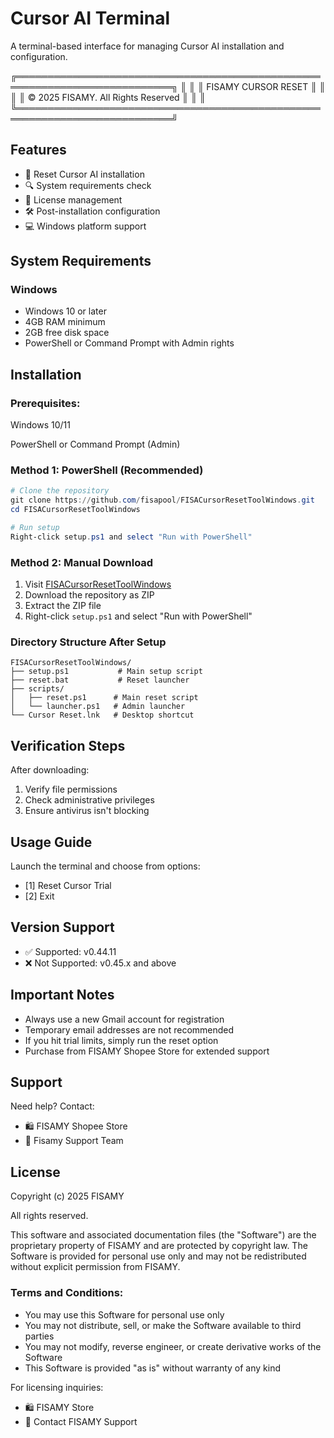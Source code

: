 # Cursor AI Terminal

A terminal-based interface for managing Cursor AI installation and configuration.

╔═══════════════════════════════════════════════════════════════════════════╗
║                                                                           ║
║                           FISAMY CURSOR RESET                             ║
║                                                                           ║
║                     © 2025 FISAMY. All Rights Reserved                    ║
║                                                                           ║
╚═══════════════════════════════════════════════════════════════════════════╝

## Features
- 🔄 Reset Cursor AI installation
- 🔍 System requirements check
- 📝 License management
- 🛠️ Post-installation configuration
- 💻 Windows platform support

## System Requirements

### Windows
- Windows 10 or later
- 4GB RAM minimum
- 2GB free disk space
- PowerShell or Command Prompt with Admin rights

## Installation

### Prerequisites:
Windows 10/11

PowerShell or Command Prompt (Admin)

### Method 1: PowerShell (Recommended)
```powershell
# Clone the repository
git clone https://github.com/fisapool/FISACursorResetToolWindows.git
cd FISACursorResetToolWindows

# Run setup
Right-click setup.ps1 and select "Run with PowerShell"
```

### Method 2: Manual Download
1. Visit [FISACursorResetToolWindows](https://github.com/fisapool/FISACursorResetToolWindows)
2. Download the repository as ZIP
3. Extract the ZIP file
4. Right-click `setup.ps1` and select "Run with PowerShell"

### Directory Structure After Setup
```
FISACursorResetToolWindows/
├── setup.ps1           # Main setup script
├── reset.bat           # Reset launcher
├── scripts/           
│   ├── reset.ps1      # Main reset script
│   └── launcher.ps1   # Admin launcher
└── Cursor Reset.lnk   # Desktop shortcut
```

## Verification Steps
After downloading:
1. Verify file permissions
2. Check administrative privileges
3. Ensure antivirus isn't blocking

## Usage Guide
Launch the terminal and choose from options:
- [1] Reset Cursor Trial
- [2] Exit

## Version Support
- ✅ Supported: v0.44.11
- ❌ Not Supported: v0.45.x and above

## Important Notes
- Always use a new Gmail account for registration
- Temporary email addresses are not recommended
- If you hit trial limits, simply run the reset option
- Purchase from FISAMY Shopee Store for extended support

## Support
Need help? Contact:
- 🛍️ FISAMY Shopee Store
- 📧 Fisamy Support Team

## License
Copyright (c) 2025 FISAMY

All rights reserved.

This software and associated documentation files (the "Software") are the proprietary property of FISAMY and are protected by copyright law. The Software is provided for personal use only and may not be redistributed without explicit permission from FISAMY.

### Terms and Conditions:
- You may use this Software for personal use only
- You may not distribute, sell, or make the Software available to third parties
- You may not modify, reverse engineer, or create derivative works of the Software
- This Software is provided "as is" without warranty of any kind

For licensing inquiries:
- 🛍️ FISAMY Store
- 📧 Contact FISAMY Support 
